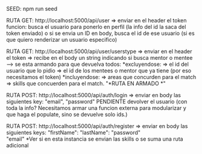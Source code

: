
SEED: npm run seed

RUTA GET: http://localhost:5000/api/user
=> enviar en el header el token
funcion: busca el usuario para ponerlo en perfil (la info del id la saca del token enviado) o si se envia un ID en body, busca el id de ese usuario (si es que quiero renderizar un usuario especifico)

RUTA GET: http://localhost:5000/api/user/userstype
=> enviar en el header el token
=> recibe en el body un string indicando si busca mentor o mentee --> se esta armando para que devuelva todos:
  *excluyendose:
=> el id del usuario que lo pidio
=> el id de los mentees o mentor que ya tiene (por eso necesitamos el token)
  *incluyendose:
  => areas que concurden para el match
  => skills que concuerden para el match.
  "*RUTA EN ARMADO *"
  
  RUTA POST: http://localhost:5000/api/auth/login
=> enviar en body las siguientes key:
  "email",
  "password"
  PENDIENTE devolver el usuario (con toda la info? Necesitamos armar una funcion externa para modularizar y que haga el populate, sino se devuelve solo ids.)
  
  RUTA POST: http://localhost:5000/api/auth/register
=> enviar en body las siguientes keys:
  "firstName":
  "lastName":
  "password"  
  "email"
  *Ver si en esta instancia se envian las skills o se suma una ruta adicional
